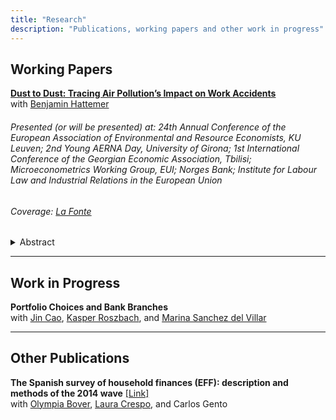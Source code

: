 ```yaml
---
title: "Research"
description: "Publications, working papers and other work in progress"
---
```

## Working Papers

[**Dust to Dust: Tracing Air Pollution’s Impact on Work Accidents**](https://papers.ssrn.com/sol3/papers.cfm?abstract_id=4812658) <br>
with [Benjamin Hattemer](https://benjaminhattemer.com/)

###### Presented (or will be presented) at: 24th Annual Conference of the European Association of Environmental and Resource Economists, KU Leuven; 2nd Young AERNA Day, University of Girona; 1st International Conference of the Georgian Economic Association, Tbilisi; Microeconometrics Working Group, EUI; Norges Bank; Institute for Labour Law and Industrial Relations in the European Union

###### Coverage: [La Fonte](https://papers.ssrn.com/sol3/papers.cfm?abstract_id=4812658)

  <details>
    <summary> Abstract </summary>
    This study offers novel causal estimates of the effect of air pollution on workplace accidents. We focus on a near world-wide natural source of air pollution: dust precipitation. We use administrative data on the universe of work accidents reported in Spain. Our estimates imply that an average day of dust precipitation induces a 1.2 percent increase in work accidents. We find these effects are pervasive for workers of different occupations, income levels and demographic characteristics. We also provide evidence supporting temporary impairment of physical and cognitive performance as the main causal channel.
  </details> 
    
---

## Work in Progress


**Portfolio Choices and Bank Branches** <br>
with [Jin Cao](https://www.norges-bank.no/en/topics/Research/economists/Cao-Jin/), [Kasper Roszbach](https://sites.google.com/view/kasperroszbach), and [Marina Sanchez del Villar](https://marinasvs.github.io/)

---
## Other Publications

**The Spanish survey of household finances (EFF): description and methods of the 2014 wave** [[Link]](https://www.bde.es/f/webbde/SES/Secciones/Publicaciones/PublicacionesSeriadas/DocumentosOcasionales/18/Files/do1804e.pdf) 
 <br>
with [Olympia Bover](https://sites.google.com/site/olympiabover/olympia-bover), [Laura Crespo](https://sites.google.com/site/lauracrespoweb/), and Carlos Gento
